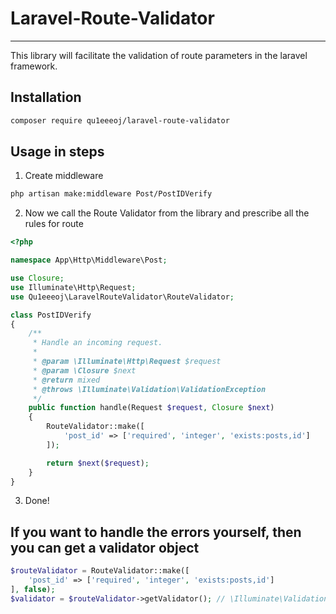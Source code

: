 # Laravel-Route-Validator
---
This library will facilitate the validation of route parameters in the laravel framework.

## Installation
```sh
composer require qu1eeeoj/laravel-route-validator
```

## Usage in steps
1. Create middleware
```sh
php artisan make:middleware Post/PostIDVerify
```
2. Now we call the Route Validator from the library and prescribe all the rules for route
```php
<?php

namespace App\Http\Middleware\Post;

use Closure;
use Illuminate\Http\Request;
use Qu1eeeoj\LaravelRouteValidator\RouteValidator;

class PostIDVerify
{
    /**
     * Handle an incoming request.
     *
     * @param \Illuminate\Http\Request $request
     * @param \Closure $next
     * @return mixed
     * @throws \Illuminate\Validation\ValidationException
     */
    public function handle(Request $request, Closure $next)
    {
        RouteValidator::make([
            'post_id' => ['required', 'integer', 'exists:posts,id']
        ]);

        return $next($request);
    }
}
```

3. Done!

## If you want to handle the errors yourself, then you can get a validator object
```php
$routeValidator = RouteValidator::make([
    'post_id' => ['required', 'integer', 'exists:posts,id']
], false);
$validator = $routeValidator->getValidator(); // \Illuminate\Validation\Factory|null
```
